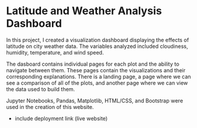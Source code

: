 # Latitude and Weather Analysis Dashboard

In this project, I created a visualization dashboard displaying the effects of latitude on city weather data. The variables analyzed included cloudiness, humidity, temperature, and wind speed.

The dasboard contains individual pages for each plot and the ability to navigate between them. These pages contain the visualizations and their corresponding explanations. There is a landing page, a page where we can see a comparison of all of the plots, and another page where we can view the data used to build them.

Jupyter Notebooks, Pandas, Matplotlib, HTML/CSS, and Bootstrap were used in the creation of this website.

- include deployment link (live website)



